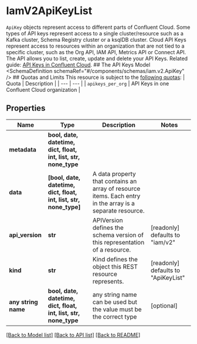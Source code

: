 # IamV2ApiKeyList

`ApiKey` objects represent access to different parts of Confluent Cloud. Some types of API keys represent access to a single cluster/resource such as a Kafka cluster, Schema Registry cluster or a ksqlDB cluster. Cloud API Keys represent access to resources within an organization that are not tied to a specific cluster, such as the Org API, IAM API, Metrics API or Connect API.  The API allows you to list, create, update and delete your API Keys.   Related guide: [API Keys in Confluent Cloud](https://docs.confluent.io/cloud/current/client-apps/api-keys.html).  ## The API Keys Model <SchemaDefinition schemaRef=\"#/components/schemas/iam.v2.ApiKey\" />  ## Quotas and Limits This resource is subject to the [following quotas](https://docs.confluent.io/cloud/current/quotas/overview.html):  | Quota | Description | | --- | --- | | `apikeys_per_org` | API Keys in one Confluent Cloud organization |

## Properties
Name | Type | Description | Notes
------------ | ------------- | ------------- | -------------
**metadata** | **bool, date, datetime, dict, float, int, list, str, none_type** |  | 
**data** | **[bool, date, datetime, dict, float, int, list, str, none_type]** | A data property that contains an array of resource items. Each entry in the array is a separate resource. | 
**api_version** | **str** | APIVersion defines the schema version of this representation of a resource. | [readonly] defaults to "iam/v2"
**kind** | **str** | Kind defines the object this REST resource represents. | [readonly] defaults to "ApiKeyList"
**any string name** | **bool, date, datetime, dict, float, int, list, str, none_type** | any string name can be used but the value must be the correct type | [optional]

[[Back to Model list]](../README.md#documentation-for-models) [[Back to API list]](../README.md#documentation-for-api-endpoints) [[Back to README]](../README.md)


